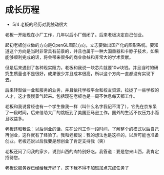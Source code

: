 # 成长历程

- 5/4 老板的经历对我触动很大

老板一开始现在小厂工作，几年以后小厂倒闭了。后来老板决定自己创业。

起初老板创业做的方向是OpenGL图形方向，立志要做出国产化的图形系统。要知道这个方向是当时非常具有前景的，并且也属于一种大国重器和卡脖子技术，如果能够顺利完成的话，将会带来很多的商业收益和非常大的学术贡献。

但是后来遇到了各种现实阻力。老板和我说一块芯片就要10w块钱。并且当时的研究生质量也不是很好，成果很少并且成本很高，所以这个方向一直都没有实现下去。

后来转型做一业和服务的业务，并且依托学校平台和校友资源，拉拢了一些学校的人才，这才慢慢景气起来。包括现在老板也是一周不休息每天都工作。

老板和我说曾经也有一个学生像我一样（叫什么名字我记不清了），它先在京东呆了一段时间，后来借助大厂的跳板到了美国亚马逊工作。国外的生活不仅压力小而且收益多。

老板还和我说：以后创业的话，先在公司工作一段时间，了解整个的模式以后自己再创业，这样就有了经验了。我和老板说：我的想法也是这样的，以后可能也准备创业。老板还说以后我要是想创业了肯定支持我（笑）

老板还问了问我的家乡，说到山西的肉特别好吃。我答道：要是您来山西，我肯定招待您。

老板说服务器已经给我开好了，这下我不得不加班加点完成任务了
